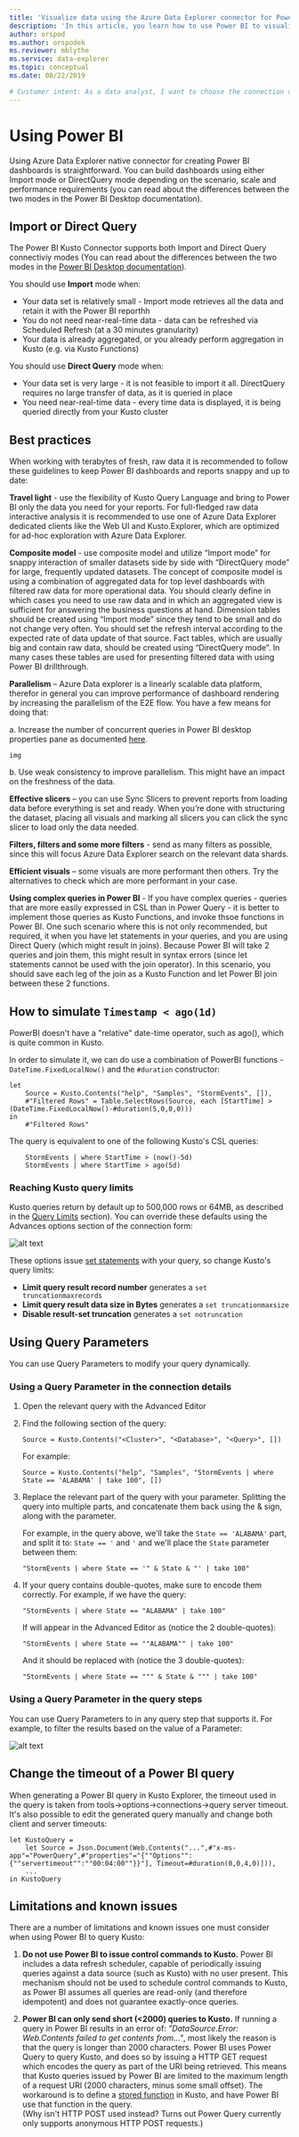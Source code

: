 ```yaml
---
title: 'Visualize data using the Azure Data Explorer connector for Power BI'
description: 'In this article, you learn how to use Power BI to visualize Azure Data Explorer data.'
author: orspod
ms.author: orspodek
ms.reviewer: mblythe
ms.service: data-explorer
ms.topic: conceptual
ms.date: 08/22/2019

# Customer intent: As a data analyst, I want to choose the connection options to Power BI so I can select the one most appropriate to my scenario. I also want to visualize my data for additional insights.
---
```


# Using Power BI

Using Azure Data Explorer native connector for creating Power BI dashboards is straightforward. You can build dashboards using either Import mode or DirectQuery mode depending on the scenario, scale and performance requirements (you can read about the differences between the two modes in the Power BI Desktop documentation).

## Import or Direct Query

The Power BI Kusto Connector supports both Import and Direct Query connectiviy modes (You can
read about the differences between the two modes in the [Power BI Desktop documentation](https://docs.microsoft.com/en-us/power-bi/desktop-directquery-about)).

You should use **Import** mode when:

 * Your data set is relatively small - Import mode retrieves all the data and retain it with the Power BI reporthh
 * You do not need near-real-time data - data can be refreshed via Scheduled Refresh (at a 30 minutes granularity) 
 * Your data is already aggregated, or you already perform aggregation in Kusto (e.g. via Kusto Functions)

You should use **Direct Query** mode when:
 
 * Your data set is very large - it is not feasible to import it all. DirectQuery requires no large transfer of data, as it is queried in place
 * You need near-real-time data - every time data is displayed, it is being queried directly from your Kusto cluster

## Best practices

When working with terabytes of fresh, raw data it is recommended to follow these guidelines to keep Power BI dashboards and reports snappy and up to date:

**Travel light** - use the flexibility of Kusto Query Language and bring to Power BI only the data you need for your reports. For full-fledged raw data interactive analysis it is recommended to use one of Azure Data Explorer dedicated clients like the Web UI and Kusto.Explorer, which are optimized for ad-hoc exploration with Azure Data Explorer.

**Composite model** - use composite model and utilize “Import mode” for snappy interaction of smaller datasets side by side with “DirectQuery mode” for large, frequently updated datasets. The concept of composite model is using a combination of aggregated data for top level dashboards with filtered raw data for more operational data. You should clearly define in which cases you need to use raw data and in which an aggregated view is sufficient for answering the business questions at hand.
Dimension tables should be created using “Import mode” since they tend to be small and do not change very often. You should set the refresh interval according to the expected rate of data update of that source.
Fact tables, which are usually big and contain raw data, should be created using “DirectQuery mode”. In many cases these tables are used for presenting filtered data with using Power BI drillthrough.

**Parallelism** – Azure Data explorer is a linearly scalable data platform, therefor in general you can improve performance of dashboard rendering by increasing the parallelism of the E2E flow. You have a few means for doing that:

a.	Increase the number of concurrent queries in Power BI desktop properties pane as documented [here]().

    img

b.	Use weak consistency to improve parallelism. This might have an impact on the freshness of the data.

**Effective slicers** – you can use Sync Slicers to prevent reports from loading data before everything is set and ready. When you’re done with structuring the dataset, placing all visuals and marking all slicers you can click the sync slicer to load only the data needed.

**Filters, filters and some more filters** - send as many filters as possible, since this will focus Azure Data Explorer search on the relevant data shards.

**Efficient visuals** – some visuals are more performant then others. Try the alternatives to check which are more performant in your case.

**Using complex queries in Power BI** - If you have complex queries - queries that are more easily expressed in CSL than in Power Query - it is better to implement those queries as Kusto Functions, and invoke thsoe functions in Power BI. One such scenario where this is not only recommended, but required, it when you have let statements in your queries, and you are using Direct Query (which might result in joins). Because Power BI will take 2 queries and join them, this might result in syntax errors (since let statements cannot be used with the join operator). In this scenario, you should save each leg of the join as a Kusto Function and let Power BI join between these 2 functions.

## How to simulate `Timestamp < ago(1d)`

PowerBI doesn't have a "relative" date-time operator, such as ago(), which is quite
common in Kusto.

In order to simulate it, we can do use a combination of PowerBI functions -
`DateTime.FixedLocalNow()` and the `#duration` constructor:

```
let
    Source = Kusto.Contents("help", "Samples", "StormEvents", []),
    #"Filtered Rows" = Table.SelectRows(Source, each [StartTime] > (DateTime.FixedLocalNow()-#duration(5,0,0,0)))
in
    #"Filtered Rows"
```
The query is equivalent to one of the following Kusto's CSL queries:

<!-- csl -->
```
    StormEvents | where StartTime > (now()-5d)
    StormEvents | where StartTime > ago(5d)
```

### Reaching Kusto query limits 

Kusto queries return by default up to 500,000 rows or 64MB, as described in the [Query Limits](../concepts/querylimits.md) section). You can override these defaults using the Advances options section of the connection form:

![alt text](./Images/KustoTools-PowerBIConnector/step4.png "step4")

These options issue [set statements](../query/setstatement.md) with your query, so change Kusto's query limits:

  * **Limit query result record number** generates a `set truncationmaxrecords`
  * **Limit query result data size in Bytes** generates a `set truncationmaxsize`
  * **Disable result-set truncation** generates a `set notruncation`


## Using Query Parameters

You can use Query Parameters to modify your query dynamically. 

### Using a Query Parameter in the connection details

1. Open the relevant query with the Advanced Editor 
2. Find the following section of the query:

   ```Source = Kusto.Contents("<Cluster>", "<Database>", "<Query>", [])```
   
   For example:

   ```Source = Kusto.Contents("help", "Samples", "StormEvents | where State == 'ALABAMA' | take 100", [])```

3. Replace the relevant part of the query with your parameter. Splitting the query into multiple parts, and concatenate them back using the & sign, along with the parameter.

   For example, in the query above, we'll take the ```State == 'ALABAMA'``` part, and split it to: ```State == '``` and ```'``` and we'll place the ```State``` parameter between them:
   
   ```"StormEvents | where State == '" & State & "' | take 100"```

4. If your query contains double-quotes, make sure to encode them correctly. For example, if we have the query: 

   ``` "StormEvents | where State == "ALABAMA" | take 100" ```

   If will appear in the Advanced Editor as (notice the 2 double-quotes):

   ```"StormEvents | where State == ""ALABAMA"" | take 100"```

   And it should be replaced with (notice the 3 double-quotes):

   ```"StormEvents | where State == """ & State & """ | take 100"```


### Using a Query Parameter in the query steps

You can use Query Parameters to in any query step that supports it. For example, to filter the results based on the value of a Parameter:

![alt text](./Images/KustoTools-PowerBIConnector/Filter-using-parameter.png "Filter-using-parameter")

## Change the timeout of a Power BI query

When generating a Power BI query in Kusto Explorer, the timeout used in the query is taken from tools->options->connections->query server timeout. It's also possible to edit the generated query manually and change both client and server timeouts:

```
let KustoQuery = 
    let Source = Json.Document(Web.Contents("...",#"x-ms-app"="PowerQuery",#"properties"="{""Options"":{""servertimeout"":""00:04:00""}}"], Timeout=#duration(0,0,4,0)])),
    ...
in KustoQuery
```

## Limitations and known issues

There are a number of limitations and known issues one must consider when
using Power BI to query Kusto:

1. **Do not use Power BI to issue control commands to Kusto.**
   Power BI includes a data refresh scheduler, capable of periodically issuing
   queries against a data source (such as Kusto) with no user present. This mechanism
   should not be used to schedule control commands to Kusto, as Power BI assumes
   all queries are read-only (and therefore idempotent) and does not guarantee
   exactly-once queries.

2. **Power BI can only send short (&lt;2000) queries to Kusto.**
   If running a query in Power BI results in an error of: _"DataSource.Error: Web.Contents failed to get contents from..."_, most likely the reason is that the query is longer than 2000 characters. Power BI uses Power Query to query Kusto, and does so by issuing a HTTP GET
   request which encodes the query as part of the URI being retrieved. This means
   that Kusto queries issued by Power BI are limited to the maximum length of
   a request URI (2000 characters, minus some small offset). The workaround is
   to define a [stored function](../management/functions.md) in Kusto,
   and have Power BI use that function in the query.
   <br>(Why isn't HTTP POST used instead? Turns out Power Query currently
   only supports anonymous HTTP POST requests.)


